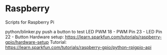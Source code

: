 # Raspberry
Scripts for Raspberry Pi


python/blinker.py push a button to test LED PWM
  18 - PWM Pin
  23 - LED Pin
  22 - Button
  Hardware setup: https://learn.sparkfun.com/tutorials/raspberry-gpio/hardware-setup
  Tutorial: https://learn.sparkfun.com/tutorials/raspberry-gpio/python-rpigpio-api
